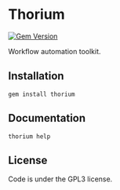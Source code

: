 Thorium
=======
[![Gem Version](http://img.shields.io/gem/v/thorium.svg)][gem]

[gem]: https://rubygems.org/gems/thorium

Workflow automation toolkit.

Installation
------------
  `gem install thorium`

Documentation
-------------
  `thorium help`

License
-------
Code is under the GPL3 license.
